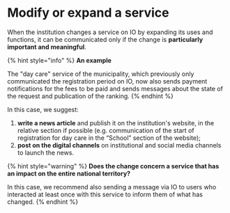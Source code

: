 # Modify or expand a service

When the institution changes a service on IO by expanding its uses and functions, it can be communicated only if the change is **particularly important and meaningful**.

{% hint style="info" %}
**An example**

The "day care" service of the municipality, which previously only communicated the registration period on IO, now also sends payment notifications for the fees to be paid and sends messages about the state of the request and publication of the ranking.
{% endhint %}

In this case, we suggest:

1. **write a news article** and publish it on the institution's website, in the relative section if possible (e.g. communication of the start of registration for day care in the “School” section of the website);
2. **post on the digital channels** on institutional and social media channels to launch the news.

{% hint style="warning" %}
**Does the change concern a service that has an impact on the entire national territory?**

In this case, we recommend also sending a message via IO to users who interacted at least once with this service to inform them of what has changed.
{% endhint %}
